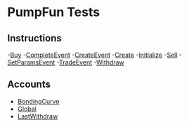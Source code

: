# PumpFun Tests

## Instructions

-[Buy](https://solscan.io/tx/4yREhCqMuWcpZXtHW6gtAR5DPZ88UXFanqr5dDGH4Z8eYQx1rX51jiTEfoTNSA95m2FWRNgUwKzpDe7v2qMAYSPR)
-[CompleteEvent]()
-[CreateEvent]()
-[Create](https://solscan.io/tx/fPCErqj2qUeARH5DSiA5dSLyJPrvbDnQfXatQLMzXurmJBS1gKho8r6AHnXR5d2SNtWm8nFkebF7j5XZwAh45Qc)
-[Initialize]()
-[Sell](https://solscan.io/tx/2d5CCMWPfuT1aV5w5Qu1jZP7vXhnBGtSHbUW9ukcR9c8dQrc6o1tX7tL6ygL6P8Fvq8iS7HP9T1VDNz8CGvvkc8S)
-[SetParamsEvent]()
-[TradeEvent]()
-[Withdraw](https://solscan.io/tx/62wwNJkszmgiBqkhKyFnvmjBjMLdc4pxJeh3547YaRc5RihkJTKRuSNmjCrQ5LgGwLzEA6Y42YrAe321Ms5iRrbY)

## Accounts

- [BondingCurve](https://solscan.io/account/HWxwYxr4AV5ytUyT8pvjCEiUrXhwpbx365VpvQ6Bd6MZ)
- [Global](https://solscan.io/account/4wTV1YmiEkRvAtNtsSGPtUrqRYQMe5SKy2uB4Jjaxnjf)
- [LastWithdraw]()